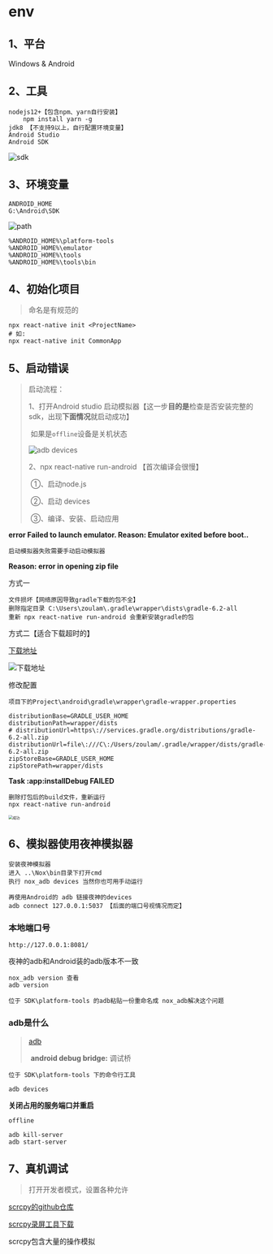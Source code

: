 # env

## 1、平台

Windows & Android

## 2、工具

```
nodejs12+【包含npm、yarn自行安装】
	npm install yarn -g
jdk8 【不支持9以上，自行配置环境变量】
Android Studio
Android SDK
```

![sdk](https://zoulam-pic-repo.oss-cn-beijing.aliyuncs.com/img/image-20201105103828974.png)

## 3、环境变量

```
ANDROID_HOME
G:\Android\SDK
```

![path](https://zoulam-pic-repo.oss-cn-beijing.aliyuncs.com/img/image-20201105104340853.png)

```
%ANDROID_HOME%\platform-tools
%ANDROID_HOME%\emulator
%ANDROID_HOME%\tools
%ANDROID_HOME%\tools\bin
```

## 4、初始化项目

> 命名是有规范的

```
npx react-native init <ProjectName>
# 如: 
npx react-native init CommonApp
```



## 5、启动错误

> 启动流程：
>
> 1、打开Android studio 启动模拟器【这一步**目的是**检查是否安装完整的sdk，出现**下面情况**就启动成功】
>
> ​	如果是`offline`设备是关机状态
>
> ![adb devices](https://zoulam-pic-repo.oss-cn-beijing.aliyuncs.com/img/image-20201105142053314.png)
>
> 2、npx react-native run-android 【首次编译会很慢】
>
> ​	①、启动node.js
>
> ​	②、启动 devices
>
> ​	③、编译、安装、启动应用

**error Failed to launch emulator. Reason: Emulator exited before boot..**

```
启动模拟器失败需要手动启动模拟器
```

**Reason: error in opening zip file**

方式一

```
文件损坏【网络原因导致gradle下载的包不全】
删除指定目录 C:\Users\zoulam\.gradle\wrapper\dists\gradle-6.2-all
重新 npx react-native run-android 会重新安装gradle的包
```

方式二【适合下载超时的】

[下载地址](https://services.gradle.org/distributions/gradle-6.2-all.zip)

![下载地址](https://zoulam-pic-repo.oss-cn-beijing.aliyuncs.com/img/image-20201105134228222.png)

修改配置

```
项目下的Project\android\gradle\wrapper\gradle-wrapper.properties
```

```
distributionBase=GRADLE_USER_HOME
distributionPath=wrapper/dists
# distributionUrl=https\://services.gradle.org/distributions/gradle-6.2-all.zip
distributionUrl=file\:///C\:/Users/zoulam/.gradle/wrapper/dists/gradle-6.2-all.zip
zipStoreBase=GRADLE_USER_HOME
zipStorePath=wrapper/dists
```

**Task :app:installDebug FAILED**

```
删除打包后的build文件，重新运行
npx react-native run-android
```

<img src="https://zoulam-pic-repo.oss-cn-beijing.aliyuncs.com/img/image-20201105144418684.png" alt="成功" style="zoom:50%;" />

## 6、模拟器使用夜神模拟器

```
安装夜神模拟器
进入 ..\Nox\bin目录下打开cmd
执行 nox_adb devices 当然你也可用手动运行

再使用Android的 adb 链接夜神的devices
adb connect 127.0.0.1:5037 【后面的端口号视情况而定】
```

### **本地端口号**

`http://127.0.0.1:8081/`

夜神的adb和Android装的adb版本不一致

```
nox_adb version 查看
adb version

位于 SDK\platform-tools 的adb粘贴一份重命名成 nox_adb解决这个问题
```

### adb是什么

>  [adb](https://developer.android.google.cn/studio/command-line/adb?hl=zh-cn)
>
>  ​	**android debug bridge:** 调试桥

```
位于 SDK\platform-tools 下的命令行工具

adb devices
```

**关闭占用的服务端口并重启**

`offline`

```
adb kill-server
adb start-server
```

## 7、真机调试

> 打开开发者模式，设置各种允许

[scrcpy的github仓库](https://github.com/Genymobile/scrcpy)

[scrcpy录屏工具下载](https://github.com/Genymobile/scrcpy/releases)

scrcpy包含大量的操作模拟



